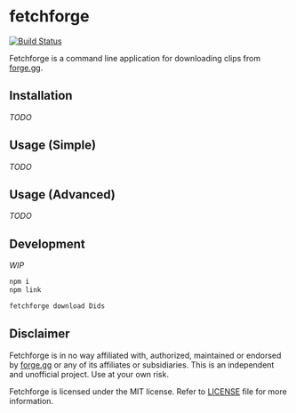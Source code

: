 # fetchforge

[![Build Status](https://travis-ci.org/Didstopia/fetchforge.svg?branch=master)](https://travis-ci.org/Didstopia/fetchforge)

Fetchforge is a command line application for downloading clips from [forge.gg](https://forge.gg/).

## Installation

_TODO_

## Usage (Simple)

_TODO_

## Usage (Advanced)

_TODO_

## Development

_WIP_

```sh
npm i
npm link

fetchforge download Dids
```

## Disclaimer

Fetchforge is in no way affiliated with, authorized, maintained or endorsed by [forge.gg](https://forge.gg/) or any of its affiliates or subsidiaries. This is an independent and unofficial project. Use at your own risk.

Fetchforge is licensed under the MIT license. Refer to [LICENSE](LICENSE) file for more information.
